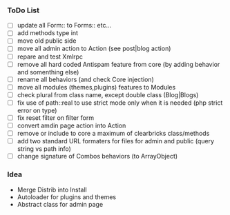 ### ToDo List

- [ ] update all Form:: to Forms:: etc...
- [ ] add methods type int
- [ ] move old public side
- [ ] move all admin action to Action (see post|blog action)
- [ ] repare and test Xmlrpc
- [ ] remove all hard coded Antispam feature from core (by adding behavior and somenthing else)
- [ ] rename all behaviors (and check Core injection)
- [ ] move all modules (themes,plugins) features to Modules
- [ ] check plural from class name, except double class (Blog|Blogs)
- [ ] fix use of path::real to use strict mode only when it is needed (php strict error on type)
- [ ] fix reset filter on filter form
- [ ] convert amdin page action into Action
- [ ] remove or include to core a maximum of clearbricks class/methods
- [ ] add two standard URL formaters for files for admin and public (query string vs path info)
- [ ] change signature of Combos behaviors (to ArrayObject)

### Idea

- Merge Distrib into Install
- Autoloader for plugins and themes
- Abstract class for admin page

